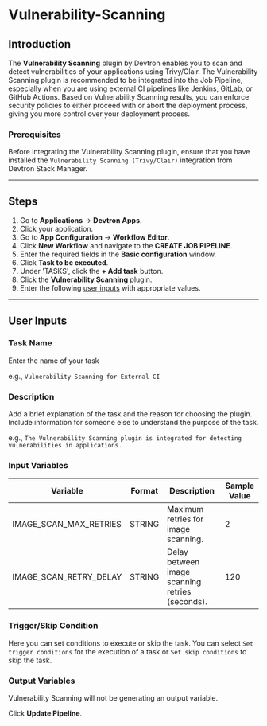 # Vulnerability-Scanning

## Introduction
The **Vulnerability Scanning** plugin by Devtron enables you to scan and detect vulnerabilities of your applications using Trivy/Clair. The Vulnerability Scanning plugin is recommended to be integrated into the Job Pipeline, especially when you are using external CI pipelines like Jenkins, GitLab, or GitHub Actions. Based on Vulnerability Scanning results, you can enforce security policies to either proceed with or abort the deployment process, giving you more control over your deployment process.

### Prerequisites
Before integrating the Vulnerability Scanning plugin, ensure that you have installed the `Vulnerability Scanning (Trivy/Clair)` integration from Devtron Stack Manager.

---

## Steps
1. Go to **Applications** → **Devtron Apps**.
2. Click your application.
3. Go to **App Configuration** → **Workflow Editor**.
4. Click **New Workflow** and navigate to the **CREATE JOB PIPELINE**.
5. Enter the required fields in the **Basic configuration** window.
6. Click **Task to be executed**.
7. Under 'TASKS', click the **+ Add task** button.
8. Click the **Vulnerability Scanning** plugin.
9. Enter the following [user inputs](#user-inputs) with appropriate values.
---

## User Inputs

### Task Name
Enter the name of your task

e.g., `Vulnerability Scanning for External CI `

### Description
Add a brief explanation of the task and the reason for choosing the plugin. Include information for someone else to understand the purpose of the task.

e.g., `The Vulnerability Scanning plugin is integrated for detecting vulnerabilities in applications.`

### Input Variables

| Variable                 | Format       | Description | Sample Value |
| ------------------------ | ------------ | ----------- | ------------ |
|   IMAGE_SCAN_MAX_RETRIES | STRING       | Maximum retries for image scanning. |  2            |
|   IMAGE_SCAN_RETRY_DELAY | STRING       | Delay between image scanning retries (seconds).     | 120            |

### Trigger/Skip Condition
Here you can set conditions to execute or skip the task. You can select `Set trigger conditions` for the execution of a task or `Set skip conditions` to skip the task.

### Output Variables
Vulnerability Scanning will not be generating an output variable.

Click **Update Pipeline**.



